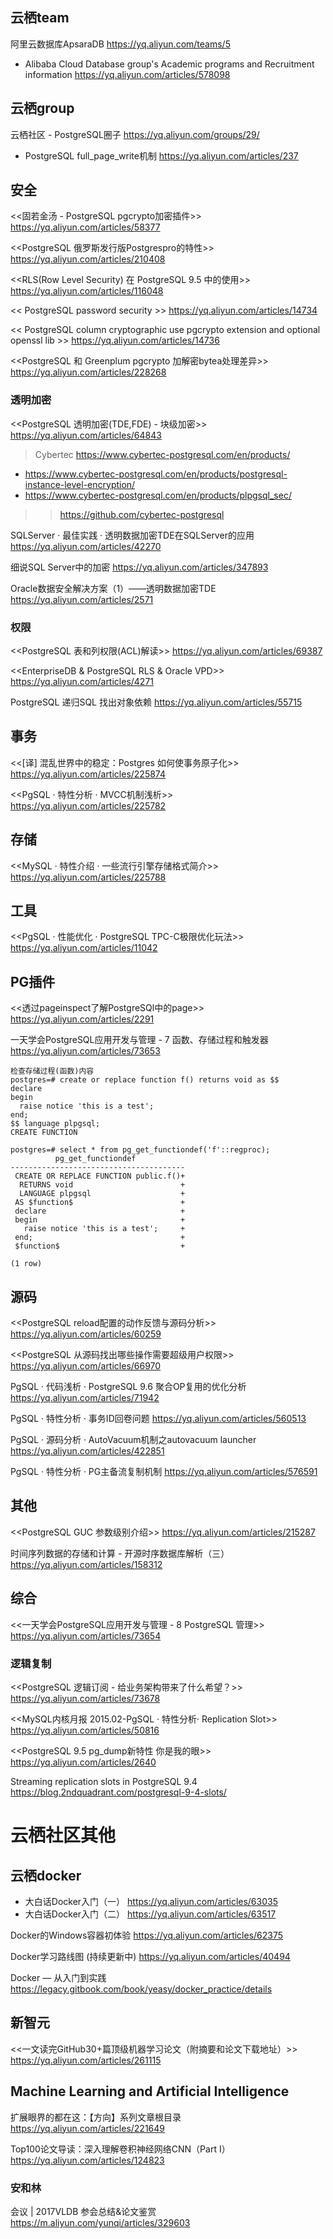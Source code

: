 

## 云栖team

阿里云数据库ApsaraDB https://yq.aliyun.com/teams/5
- Alibaba Cloud Database group's Academic programs and Recruitment information https://yq.aliyun.com/articles/578098

## 云栖group

云栖社区 - PostgreSQL圈子 https://yq.aliyun.com/groups/29/
- PostgreSQL full_page_write机制 https://yq.aliyun.com/articles/237

## 安全

<<固若金汤 - PostgreSQL pgcrypto加密插件>>
https://yq.aliyun.com/articles/58377

<<PostgreSQL 俄罗斯发行版Postgrespro的特性>>
https://yq.aliyun.com/articles/210408

<<RLS(Row Level Security) 在 PostgreSQL 9.5 中的使用>>
https://yq.aliyun.com/articles/116048

<< PostgreSQL password security >>
https://yq.aliyun.com/articles/14734
  
<< PostgreSQL column cryptographic use pgcrypto extension and optional openssl lib >>
https://yq.aliyun.com/articles/14736
  
<<PostgreSQL 和 Greenplum pgcrypto 加解密bytea处理差异>>
https://yq.aliyun.com/articles/228268

### 透明加密

<<PostgreSQL 透明加密(TDE,FDE) - 块级加密>> https://yq.aliyun.com/articles/64843
> Cybertec https://www.cybertec-postgresql.com/en/products/
- https://www.cybertec-postgresql.com/en/products/postgresql-instance-level-encryption/
- https://www.cybertec-postgresql.com/en/products/plpgsql_sec/
>> https://github.com/cybertec-postgresql

SQLServer · 最佳实践 · 透明数据加密TDE在SQLServer的应用 https://yq.aliyun.com/articles/42270

细说SQL Server中的加密 https://yq.aliyun.com/articles/347893

Oracle数据安全解决方案（1）——透明数据加密TDE https://yq.aliyun.com/articles/2571

### 权限

<<PostgreSQL 表和列权限(ACL)解读>>
https://yq.aliyun.com/articles/69387

<<EnterpriseDB & PostgreSQL RLS & Oracle VPD>>
https://yq.aliyun.com/articles/4271

PostgreSQL 递归SQL 找出对象依赖
https://yq.aliyun.com/articles/55715

## 事务

<<[译] 混乱世界中的稳定：Postgres 如何使事务原子化>>
https://yq.aliyun.com/articles/225874

<<PgSQL · 特性分析 · MVCC机制浅析>>
https://yq.aliyun.com/articles/225782

## 存储

<<MySQL · 特性介绍 · 一些流行引擎存储格式简介>>
https://yq.aliyun.com/articles/225788

## 工具

<<PgSQL · 性能优化 · PostgreSQL TPC-C极限优化玩法>>
https://yq.aliyun.com/articles/11042

## PG插件

<<透过pageinspect了解PostgreSQl中的page>>
https://yq.aliyun.com/articles/2291

一天学会PostgreSQL应用开发与管理 - 7 函数、存储过程和触发器
https://yq.aliyun.com/articles/73653
```
检查存储过程(函数)内容
postgres=# create or replace function f() returns void as $$  
declare  
begin  
  raise notice 'this is a test';  
end;  
$$ language plpgsql;  
CREATE FUNCTION  
  
postgres=# select * from pg_get_functiondef('f'::regproc);  
          pg_get_functiondef             
---------------------------------------  
 CREATE OR REPLACE FUNCTION public.f()+  
  RETURNS void                        +  
  LANGUAGE plpgsql                    +  
 AS $function$                        +  
 declare                              +  
 begin                                +  
   raise notice 'this is a test';     +  
 end;                                 +  
 $function$                           +  
   
(1 row)  
```

## 源码

<<PostgreSQL reload配置的动作反馈与源码分析>>
https://yq.aliyun.com/articles/60259

<<PostgreSQL 从源码找出哪些操作需要超级用户权限>>
https://yq.aliyun.com/articles/66970

PgSQL · 代码浅析 · PostgreSQL 9.6 聚合OP复用的优化分析
https://yq.aliyun.com/articles/71942

PgSQL · 特性分析 · 事务ID回卷问题
https://yq.aliyun.com/articles/560513

PgSQL · 源码分析 · AutoVacuum机制之autovacuum launcher
https://yq.aliyun.com/articles/422851

PgSQL · 特性分析 · PG主备流复制机制
https://yq.aliyun.com/articles/576591

## 其他

<<PostgreSQL GUC 参数级别介绍>>
https://yq.aliyun.com/articles/215287

时间序列数据的存储和计算 - 开源时序数据库解析（三）
https://yq.aliyun.com/articles/158312

## 综合

<<一天学会PostgreSQL应用开发与管理 - 8 PostgreSQL 管理>>
https://yq.aliyun.com/articles/73654

### 逻辑复制

<<PostgreSQL 逻辑订阅 - 给业务架构带来了什么希望？>>
https://yq.aliyun.com/articles/73678

<<MySQL内核月报 2015.02-PgSQL · 特性分析· Replication Slot>>
https://yq.aliyun.com/articles/50816

<<PostgreSQL 9.5 pg_dump新特性 你是我的眼>>
https://yq.aliyun.com/articles/2640

Streaming replication slots in PostgreSQL 9.4
https://blog.2ndquadrant.com/postgresql-9-4-slots/


# 云栖社区其他

## 云栖docker

- 大白话Docker入门（一） https://yq.aliyun.com/articles/63035
- 大白话Docker入门（二） https://yq.aliyun.com/articles/63517

Docker的Windows容器初体验
https://yq.aliyun.com/articles/62375

Docker学习路线图 (持续更新中)
https://yq.aliyun.com/articles/40494

Docker — 从入门到实践
https://legacy.gitbook.com/book/yeasy/docker_practice/details

## 新智元

<<一文读完GitHub30+篇顶级机器学习论文（附摘要和论文下载地址）>>
https://yq.aliyun.com/articles/261115

## Machine Learning and Artificial Intelligence

扩展眼界的都在这：【方向】系列文章根目录
https://yq.aliyun.com/articles/221649

Top100论文导读：深入理解卷积神经网络CNN（Part Ⅰ）
https://yq.aliyun.com/articles/124823

### 安和林

会议 | 2017VLDB 参会总结&论文鉴赏
https://m.aliyun.com/yunqi/articles/329603
